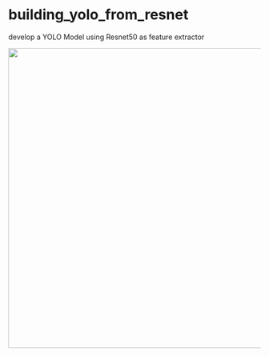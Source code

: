 # building_yolo_from_resnet
develop a YOLO Model using Resnet50 as feature extractor


<img src="https://user-images.githubusercontent.com/83202597/143379923-c76e5e91-b366-4fc3-8982-de1b2bcbc4fe.gif" width="800" height="600">
